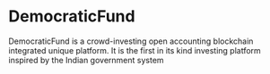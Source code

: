 # DemocraticFund
DemocraticFund is a crowd-investing open accounting blockchain integrated unique platform. It is the first in its kind investing platform inspired by the Indian government system
